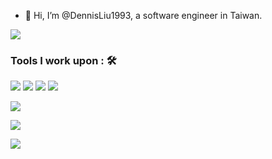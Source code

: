 - 👋 Hi, I’m @DennisLiu1993, a software engineer in Taiwan.
<img src="https://github-readme-stats.vercel.app/api?username=DennisLiu1993&count_private=true&show_icons=true&theme=tokyonight">

### Tools I work upon : 🛠

<img src="https://img.shields.io/badge/C++%20-%2320232a.svg?&style=for-the-badge&logo=cplusplus&logoColor=%2361DAFB"> <img src="https://img.shields.io/badge/MFC%20-%23323330.svg?&style=for-the-badge&logo=mfc&logoColor=%23F7DF1E"> <img src="https://img.shields.io/badge/CSharp%20-%23E34F26.svg?&style=for-the-badge&logo=csharp&logoColor=white"> <img src="https://img.shields.io/badge/ComputerVision%20-%231572B6.svg?&style=for-the-badge&logo=OpenCV&logoColor=white">

<a href="https://github.com/DennisLiu1993/Fastest_Image_Pattern_Matching"><img src="https://github-readme-stats.vercel.app/api/pin/?username=DennisLiu1993&repo=Fastest_Image_Pattern_Matching"></a>


<a href="https://github.com/meiqua/shape_based_matching"><img src="https://github-readme-stats.vercel.app/api/pin/?username=meiqua&repo=shape_based_matching"></a>

<a href="https://github.com/DennisLiu1993/Slider_Motion_Simulation_MFC"><img src="https://github-readme-stats.vercel.app/api/pin/?username=DennisLiu1993&repo=Slider_Motion_Simulation_MFC"></a>



